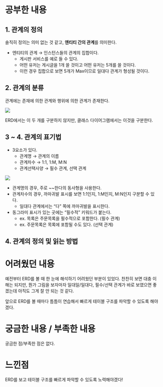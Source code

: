 # 공부한 내용


## 1. 관계의 정의

솔직히 정의는 의미 없는 것 같고, **엔티티 간의 관계**를 의미한다.

- 엔티티의 관계 → 인스턴스들의 관계의 집합이다.
    - 게시판 서비스를 예로 들 수 있다.
    - 어떤 유저는 게시글을 1개 쓸 것이고 어떤 유저는 5개를 쓸 것이다.
    - 이런 경우 집합으로 보면 5개가 Max이므로 일대다 관계가 형성될 것이다.

## 2. 관계의 분류

관계에는 존재에 의한 관계와 행위에 의한 관계가 존재한다.

![](https://dataonair.or.kr/publishing/img/knowledge/SQL_040.jpg)

ERD에서는 이 두 개를 구분하지 않지만, 클래스 다이어그램에서는 이것을 구분한다.

## 3 ~ 4. 관계의 표기법

- 3요소가 있다.
    - 관계명 → 관계의 이름
    - 관계차수 → 1:1, 1:M, M:N
    - 관계선택사양 → 필수 관계, 선택 관계

![](https://dataonair.or.kr/publishing/img/knowledge/SQL_046.jpg)

- 관계명의 경우, 주로 ~~한다의 동사형을 사용한다.
- 관계차수의 경우, 까마귀발 표시를 보면 1:1인지, 1:M인지, M:N인지 구분할 수 있다.
    - 일대다 관계에서는 “다” 쪽에 까마귀발을 표시한다.
- 동그라미 표시가 있는 곳에는 “필수적” 키워드가 붙는다.
    - ex. 목록은 주문목록을 필수적으로 포함한다. (필수 관계)
    - ex. 주문목록은 목록에 포함될 수도 있다. (선택 관계)

## 4. 관계의 정의 및 읽는 방법

# 어려웠던 내용


예전부터 ERD를 볼 때 한 눈에 해석하기 어려웠던 부분이 있었다. 찬찬히 보면 대충 이해는 되지만, 뭔가 그림을 보자마자 일대일/일대다, 필수/선택 관계가 바로 보였으면 좋겠는데 아직도 그게 잘 안 되는 것 같다.

앞으로 ERD를 볼 때마다 틈틈이 연습해서 빠르게 테이블 구조를 파악할 수 있도록 해야겠다.

# 궁금한 내용 / 부족한 내용


궁금한 점/부족한 점은 없다.

# 느낀점

ERD를 보고 테이블 구조를 빠르게 파악할 수 있도록 노력해야겠다!